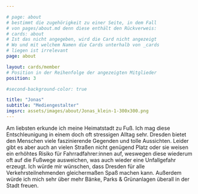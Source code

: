 ```yaml
---

# page: about
# bestimmt die zugehörigkeit zu einer Seite, in dem Fall
# von pages/about.md denn diese enthält den Rückverweis:
# cards: about
# Ist das nicht angegeben, wird die Card nicht angezeigt
# Wo und mit welchem Namen die Cards unterhalb von _cards
# liegen ist irrelevant
page: about

layout: cards/member
# Position in der Reihenfolge der angezeigten Mitglieder
position: 3

#second-background-color: true

title: "Jonas"
subtitle: "Mediengestalter"
imgsrc: assets/images/about/Jonas_klein-1-300x300.png
---
```


Am liebsten erkunde ich meine Heimatstadt zu Fuß. Ich mag diese Entschleunigung in einem doch oft stressigen Alltag sehr. Dresden bietet den Menschen viele faszinierende Gegenden und tolle Aussichten. Leider gibt es aber auch an vielen Straßen nicht genügend Platz oder sie weisen ein erhöhtes Risiko für Fahrradfahrer:innen auf, weswegen diese wiederum oft auf die Fußwege ausweichen, was auch wieder eine Unfallgefahr erzeugt. Ich würde mir wünschen, dass Dresden für alle Verkehrsteilnehmenden gleichermaßen Spaß machen kann. Außerdem würde ich mich sehr über mehr Bänke, Parks & Grünanlagen überall in der Stadt freuen.